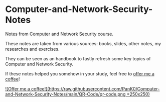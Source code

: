# Computer-and-Network-Security-Notes
Notes from Computer and Network Security course.

These notes are taken from various sources: books, slides, other notes, my researches and exercises.

They can be seen as an handbook to fastly refresh some key topics of Computer and Network Security.

If these notes helped you somehow in your study, feel free to [offer me a coffee](https://www.paypal.com/donate?hosted_button_id=UCPRD75DKEZ4J)!

[![Offer me a coffee!](https://raw.githubusercontent.com/PanK0/Computer-and-Network-Security-Notes/main/QR-Code/qr-code.png =250x250)](https://www.paypal.com/donate?hosted_button_id=UCPRD75DKEZ4J)
